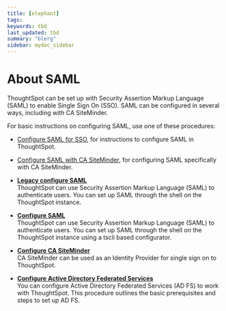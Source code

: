```yaml
---
title: [elephant]
tags: 
keywords: tbd
last_updated: tbd
summary: "blerg"
sidebar: mydoc_sidebar
---
```

# About SAML

ThoughtSpot can be set up with Security Assertion Markup Language \(SAML\) to enable Single Sign On \(SSO\). SAML can be configured in several ways, including with CA SiteMinder.

For basic instructions on configuring SAML, use one of these procedures:

-   [Configure SAML for SSO](ts_as_sp.html), for instructions to configure SAML in ThoughtSpot.
-   [Configure SAML with CA SiteMinder](configure_SAML_siteminder.html#), for configuring SAML specifically with CA SiteMinder.

-   **[Legacy configure SAML](../../application_integration/SAML/ts_as_sp.html)**  
ThoughtSpot can use Security Assertion Markup Language \(SAML\) to authenticate users. You can set up SAML through the shell on the ThoughtSpot instance.
-   **[Configure SAML](../../application_integration/SAML/configure_SAML_with_tscli.html)**  
ThoughtSpot can use Security Assertion Markup Language \(SAML\) to authenticate users. You can set up SAML through the shell on the ThoughtSpot instance using a tscli based configurator.
-   **[Configure CA SiteMinder](../../application_integration/SAML/configure_SAML_siteminder.html)**  
CA SiteMinder can be used as an Identity Provider for single sign on to ThoughtSpot.
-   **[Configure Active Directory Federated Services](../../application_integration/SAML/integrate_ADFS.html)**  
You can configure Active Directory Federated Services \(AD FS\) to work with ThoughtSpot. This procedure outlines the basic prerequisites and steps to set up AD FS.

